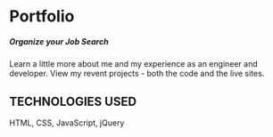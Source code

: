 # Portfolio
##### Organize your Job Search

Learn a little more about me and my experience as an engineer and developer.
View my revent projects - both the code and the live sites. 

## TECHNOLOGIES USED
HTML, CSS, JavaScript, jQuery
